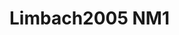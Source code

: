 # Limbach2005 NM1
<a name="material" />
<script type="application/ld+json">

  {
    "@context": "https://schema.org/",
    "@type": "ChemicalSubstance",
    "http://purl.org/dc/terms/conformsTo":
      {
        "@type": "CreativeWork",
        "@id": "https://bioschemas.org/profiles/ChemicalSubstance/0.4-RELEASE/"
      },
    "@id": "https://egonw.github.io/nanowiki/nanowiki161.html#material",
    "name": "Limbach2005 NM1",
    "sameAs: "http://127.0.0.1/mediawiki/index.php/Special:URIResolver/Limbach2005_NM1"
  }
</script>

